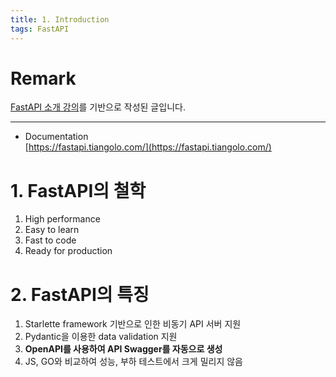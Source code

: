 ```yaml
---
title: 1. Introduction
tags: FastAPI
---
```


# Remark
[FastAPI 소개 강의](https://www.youtube.com/playlist?list=PLKy1qiqTzJteucwpykHuZyCh-HqeZXIG4)를 기반으로 작성된 글입니다.

<!--more-->
---

- Documentation \
[https://fastapi.tiangolo.com/](https://fastapi.tiangolo.com/)

# 1. FastAPI의 철학
1. High performance
2. Easy to learn
3. Fast to code
4. Ready for production

# 2. FastAPI의 특징
1. Starlette framework 기반으로 인한 비동기 API 서버 지원
2. Pydantic을 이용한 data validation 지원
3. **OpenAPI를 사용하여 API Swagger를 자동으로 생성**
4. JS, GO와 비교하여 성능, 부하 테스트에서 크게 밀리지 않음

